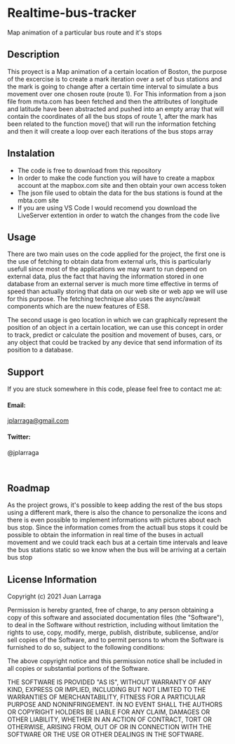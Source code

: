 # Realtime-bus-tracker
Map animation of a particular bus route and it's stops

<h2> Description </h2>
  
<p> This proyect is a Map animation of a certain location of Boston, the purpose of the excercise is to create a mark iteration over a set of bus stations and the mark is going to change after a certain time interval to simulate a bus movement over one chosen route (route 1). For This information from a json file from mvta.com has been fetched and then the attributes of longitude and latitude have been abstracted and pushed into an empty array that will contain the coordinates of all the bus stops of route 1, after the mark has been related to the function move() that will run the information fetching and then it will create a loop over each iterations of the bus stops array</p>

<h2> Instalation </h2>

<ul>
  <li> The code is free to download from this repository</li>
  <li>In order to make the code function you will have to create a mapbox account at the mapbox.com site and then obtain your own access token</li>
  <li>The json file used to obtain the data for the bus stations is found at the mbta.com site</li>
  <li>If you are using VS Code I would recomend you download the LiveServer extention in order to watch the changes from the code live</li>
</ul>

<h2> Usage </h2>

<p> There are two main uses on the code applied for the project, the first one is the use of fetching to obtain data from external urls, this is particularly usefull since most of the applications we may want to run depend on external data, plus the fact that having the information stored in one database from an external server is much more time effective in terms of speed than actually storing that data on our web site or web app we will use for this purpose. The fetching technique also uses the async/await components which are the nuew features of ES8.

The second usage is geo location in which we can graphically represent the position of an object in a certain location, we can use this concept in order to track, predict or calculate the position and movement of buses, cars, or any object that could be tracked by any device that send information of its position to a database.
</p>

<h2> Support </h2>
<p>
If you are stuck somewhere in this code, please feel free to contact me at:

<h4>Email:</h4>

<a href="mailto:jplarraga@gmail.com">jplarraga@gmail.com</a>

<h4>Twitter:</h4>

<p>@jplarraga</p>
<br>

<h2>Roadmap</h2>
<p> As the project grows, it's possible to keep adding the rest of the bus stops using a different mark, there is also the chance to personalize the icons and there is even possible to implement informations with pictures about each bus stop. Since the information comes from the actuall bus stops it could be possible to obtain the information in real time of the buses in actuall movement and we could track each bus at a certain time intervals and leave the bus stations static so we know when the bus will be arriving at a certain bus stop<p>
  
<h2>License Information</h2>
<p>Copyright (c) 2021 Juan Larraga

Permission is hereby granted, free of charge, to any person obtaining a copy of this software and associated documentation files (the "Software"), to deal in the Software without restriction, including without limitation the rights to use, copy, modify, merge, publish, distribute, sublicense, and/or sell copies of the Software, and to permit persons to whom the Software is furnished to do so, subject to the following conditions:

The above copyright notice and this permission notice shall be included in all copies or substantial portions of the Software.

THE SOFTWARE IS PROVIDED "AS IS", WITHOUT WARRANTY OF ANY KIND, EXPRESS OR IMPLIED, INCLUDING BUT NOT LIMITED TO THE WARRANTIES OF MERCHANTABILITY, FITNESS FOR A PARTICULAR PURPOSE AND NONINFRINGEMENT. IN NO EVENT SHALL THE AUTHORS OR COPYRIGHT HOLDERS BE LIABLE FOR ANY CLAIM, DAMAGES OR OTHER LIABILITY, WHETHER IN AN ACTION OF CONTRACT, TORT OR OTHERWISE, ARISING FROM, OUT OF OR IN CONNECTION WITH THE SOFTWARE OR THE USE OR OTHER DEALINGS IN THE SOFTWARE. </p>

<br>
  
</p>
